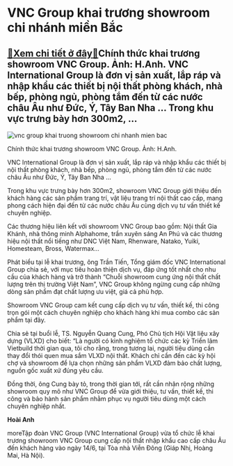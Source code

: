 VNC Group khai trương showroom chi nhánh miền Bắc
=================================================

[:gift:Xem chi tiết ở đây:gift:](https://hddtvn.com/vnc-group-khai-truong-showroom-chi-nhanh-mien-bac/)Chính thức khai trương showroom VNC Group. Ảnh: H.Anh. VNC International Group là đơn vị sản xuất, lắp ráp và nhập khẩu các thiết bị nội thất phòng khách, nhà bếp, phòng ngủ, phòng tắm đến từ các nước châu Âu như Đức, Ý, Tây Ban Nha … Trong khu vực trưng bày hơn 300m2, …
-------------------------------------------------------------------------------------------------------------------------------------------------------------------------------------------------------------------------------------------------------------------------------





![vnc group khai truong showroom chi nhanh mien bac](https://haiquanonline.com.vn/stores/news_dataimages/hienntt/062020/15/09/in_article/4255_anh_1_3.jpg?rt=20200615152528 "VNC Group khai trương showroom chi nhánh miền Bắc")



Chính thức khai trương showroom VNC Group. Ảnh: H.Anh.






VNC International Group là đơn vị sản xuất, lắp ráp và nhập khẩu các thiết bị nội thất phòng khách, nhà bếp, phòng ngủ, phòng tắm đến từ các nước châu Âu như Đức, Ý, Tây Ban Nha …


Trong khu vực trưng bày hơn 300m2, showroom VNC Group giới thiệu đến khách hàng các sản phẩm trang trí, vật liệu trang trí nội thất cao cấp, mang phong cách hiện đại đến từ các nước châu Âu cùng dịch vụ tư vấn thiết kế chuyên nghiệp.


Các thương hiệu liên kết với showroom VNC Group bao gồm: Nội thất Gia Khánh, nhà thông minh Alphahome, trần xuyên sáng An Phú và các thương hiệu nội thất nổi tiếng như DNC Việt Nam, Rhenware, Natako, Yuiki, Homesteam, Bross, Watermax…


Phát biểu tại lễ khai trương, ông Trần Tiến, Tổng giám đốc VNC International Group chia sẻ, với mục tiêu hoàn thiện dịch vụ, đáp ứng tốt nhất cho nhu cầu của khách hàng và trở thành “Chuỗi showroom cung ứng nội thất chất lượng trên thị trường Việt Nam”, VNC Group không ngừng cung cấp những dòng sản phẩm đạt chất lượng ưu việt, giá cả phù hợp.


Showroom VNC Group cam kết cung cấp dịch vụ tư vấn, thiết kế, thi công trọn gói một cách chuyên nghiệp cho khách hàng khi mua combo các sản phẩm tại đây.


Chia sẻ tại buổi lễ, TS. Nguyễn Quang Cung, Phó Chủ tịch Hội Vật liệu xây dựng (VLXD) cho biết: “Là người có kinh nghiệm tổ chức các kỳ Triển lãm Vietbuild thời gian qua, tôi cho rằng, trong tương lai, người tiêu dùng cần thay đổi thói quen mua sắm VLXD nội thất. Khách chỉ cần đến các kỳ hội chợ và showroom để lựa chọn những sản phẩm VLXD đảm bảo chất lượng, nguồn gốc xuất xứ đúng yêu cầu.


Đồng thời, ông Cung bày tỏ, trong thời gian tới, rất cần nhân rộng những showroom quy mô như VNC Group để vừa giới thiệu, tư vấn, thiết kế, thi công và bảo hành sản phẩm nhằm phục vụ người tiêu dùng một cách chuyên nghiệp nhất.




**Hoài Anh**



moreTập đoàn VNC Group (VNC International Group) vừa tổ chức lễ khai trương showroom VNC Group cung cấp nội thất nhập khẩu cao cấp châu Âu đến khách hàng vào ngày 14/6, tại Tòa nhà Viễn Đông (Giáp Nhị, Hoàng Mai, Hà Nội).

